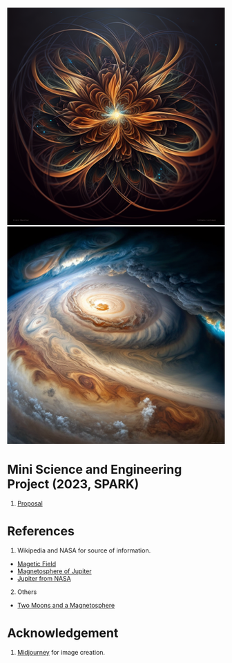 ![Magetic Field created by Midjourney](./figures/MagneticField_by_Midjourney.png)
![Red Spot created by Midjourney](./figures/Red_Spot_Jupeter_by_Midjourney.png)
# Mini Science and Engineering Project (2023, SPARK)
1. [Proposal](./Jupeter_Project.md)

# References
1. Wikipedia and NASA for source of information.
  * [Magetic Field](https://www2.jpl.nasa.gov/galileo/jupiter/magnetic_field.html#:~:text=It%20extends%20beyond%20the%20orbit,own%20magnetic%20field%20every%20day.)
  * [Magnetosphere of Jupiter](https://en.wikipedia.org/wiki/Magnetosphere_of_Jupiter)
  * [Jupiter from NASA](https://www.nasa.gov/jupiter)
2. Others
  * [Two Moons and a Magnetosphere](./Two_moons_and_Magnetosphere)

# Acknowledgement
1. [Midjourney](https://www.midjourney.com/) for image creation.
